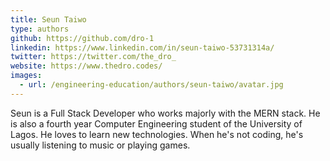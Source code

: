 ```yaml
---
title: Seun Taiwo
type: authors
github: https://github.com/dro-1
linkedin: https://www.linkedin.com/in/seun-taiwo-53731314a/
twitter: https://twitter.com/the_dro_
website: https://www.thedro.codes/
images:
  - url: /engineering-education/authors/seun-taiwo/avatar.jpg 
---
```

Seun is a Full Stack Developer who works majorly with the MERN stack. He is also a fourth year Computer Engineering student of the University of Lagos. He loves to learn new technologies. When he's not coding, he's usually listening to music or playing games.
